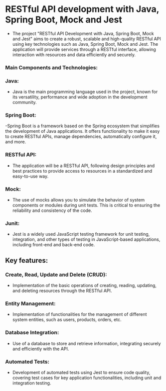 # RESTful API development with Java, Spring Boot, Mock and Jest

- The project "RESTful API Development with Java, Spring Boot, Mock and Jest" aims to create a robust, scalable and high-quality RESTful API using key technologies such as Java, Spring Boot, Mock and Jest. The application will provide services through a RESTful interface, allowing interaction with resources and data efficiently and securely.

### Main Components and Technologies:

### Java:

- Java is the main programming language used in the project, known for its versatility, performance and wide adoption in the development community.

### Spring Boot:

-Spring Boot is a framework based on the Spring ecosystem that simplifies the development of Java applications. It offers functionality to make it easy to create RESTful APIs, manage dependencies, automatically configure it, and more.

### RESTful API:

- The application will be a RESTful API, following design principles and best practices to provide access to resources in a standardized and easy-to-use way.

### Mock: 

-  The use of mocks allows you to simulate the behavior of system components or modules during unit tests. This is critical to ensuring the reliability and consistency of the code.

### Junit:

- Jest is a widely used JavaScript testing framework for unit testing, integration, and other types of testing in JavaScript-based applications, including front-end and back-end code.

## Key features:

### Create, Read, Update and Delete (CRUD):

- Implementation of the basic operations of creating, reading, updating, and deleting resources through the RESTful API.

### Entity Management:

- Implementation of functionalities for the management of different system entities, such as users, products, orders, etc.


### Database Integration:

- Use of a database to store and retrieve information, integrating securely and efficiently with the API.

### Automated Tests:

- Development of automated tests using Jest to ensure code quality, covering test cases for key application functionalities, including unit and integration testing.
